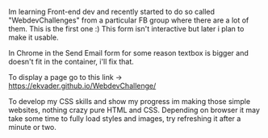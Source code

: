 
Im learning Front-end dev and recently started to do so called "WebdevChallenges" from a particular FB group where there are a lot of them. This is the first one :)
This form isn't interactive but later i plan to make it usable.

In Chrome in the Send Email form for some reason textbox is bigger and doesn't fit in the container, i'll fix that.

To display a page go to this link -> https://ekvader.github.io/WebdevChallenge/

To develop my CSS skills and show my progress im making those simple websites, nothing crazy pure HTML and CSS. Depending on browser it may take some time to fully load styles and images, try refreshing it after a minute or two.


